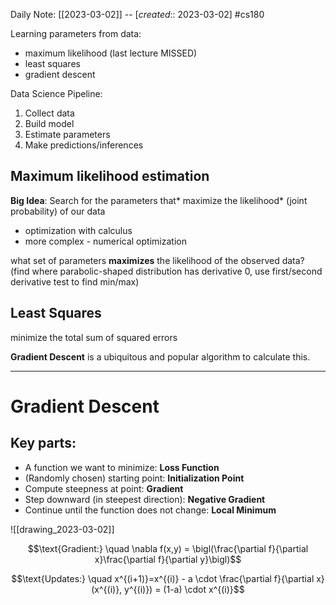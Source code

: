 Daily Note: [[2023-03-02]] -- [*created*:: 2023-03-02] #cs180 

Learning parameters from data:

- maximum likelihood (last lecture MISSED)
- least squares
- gradient descent

Data Science Pipeline:
1. Collect data
2. Build model
3. Estimate parameters
4. Make predictions/inferences

## Maximum likelihood estimation

**Big Idea**: Search for the parameters that* maximize the likelihood* (joint probability) of our data

- optimization with calculus
- more complex - numerical optimization

what set of parameters **maximizes** the likelihood of the observed data?
(find where parabolic-shaped distribution has derivative 0, use first/second derivative test to find min/max)

## Least Squares

minimize the total sum of squared errors

**Gradient Descent** is a ubiquitous and popular algorithm to calculate this.

---

# Gradient Descent

## Key parts:

- A function we want to minimize: **Loss Function**
- (Randomly chosen) starting point: **Initialization Point**
- Compute steepness at point: **Gradient**
- Step downward (in steepest direction): **Negative Gradient**
- Continue until the function does not change: **Local Minimum**

![[drawing_2023-03-02]]

$$\text{Gradient:} \quad \nabla f(x,y) = \bigl(\frac{\partial f}{\partial x}\frac{\partial f}{\partial y}\bigl)$$

$$\text{Updates:} \quad x^{(i+1)}=x^{(i)} - a \cdot \frac{\partial f}{\partial x}(x^{(i)}, y^{(i)}) = (1-a) \cdot x^{(i)}$$